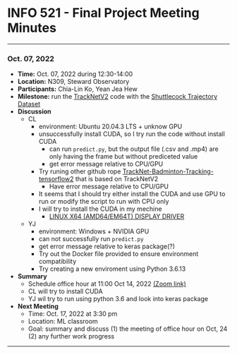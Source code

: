 # INFO 521 - Final Project Meeting Minutes

---
### Oct. 07, 2022
- **Time:** Oct. 07, 2022 during 12:30-14:00
- **Location:** N309, Steward Observatory
- **Participants:** Chia-Lin Ko, Yean Jea Hew
- **Milestone:** run the [TrackNetV2](https://nol.cs.nctu.edu.tw:234/open-source/TrackNetv2) code with the [Shuttlecock Trajectory Dataset](https://hackmd.io/CQmL6OKKSGKY9xUvU8n0iQ) 
- **Discussion**
    - CL
        - environment: Ubuntu 20.04.3 LTS + unknow GPU
        - unsuccessfully install CUDA, so I try run the code without install CUDA
            - can run `predict.py`, but the output file (.csv and .mp4) are only having the frame but without prediceted value
            - get error message relative to CPU/GPU
        - Try runing other github rope [TrackNet-Badminton-Tracking-tensorflow2](https://github.com/Chang-Chia-Chi/TrackNet-Badminton-Tracking-tensorflow2) that is based on TrackNetV2
            - Have error message relative to CPU/GPU
        - It seems that I should try either install the CUDA and use GPU to run or modify the script to run with CPU only
        - I will try to install the CUDA in my mechine
            - [LINUX X64 (AMD64/EM64T) DISPLAY DRIVER](https://www.nvidia.com/Download/driverResults.aspx/193095/en-us/)
    - YJ
        - environment: Windows + NVIDIA GPU
        - can not successfully run `predict.py` 
        - get error message relative to keras package(?)
        - Try out the Docker file provided to ensure environment compatibility 
        - Try creating a new enviroment using Python 3.6.13
- **Summary**
    - Schedule office hour at 11:00 Oct 14, 2022 [(Zoom link)](https://arizona.zoom.us/my/cromanpa)
    - CL will try to install CUDA
    - YJ wil try to run using python 3.6 and look into keras package
- **Next Meeting** 
    - Time: Oct. 17, 2022 at 3:30 pm
    - Location: ML classroom
    - Goal: summary and discuss (1) the meeting of office hour on Oct, 24 (2) any further work progress
---
